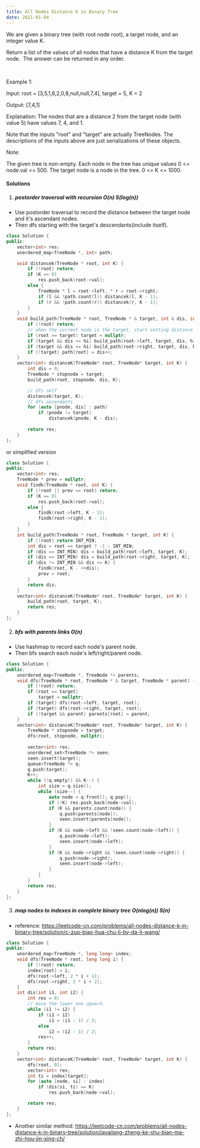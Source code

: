 ```yaml
---
title: All Nodes Distance K in Binary Tree
date: 2021-01-04
---
```

We are given a binary tree (with root node root), a target node, and an integer value K.

Return a list of the values of all nodes that have a distance K from the target node.  The answer can be returned in any order.

 

Example 1:

Input: root = [3,5,1,6,2,0,8,null,null,7,4], target = 5, K = 2

Output: [7,4,1]

Explanation: 
The nodes that are a distance 2 from the target node (with value 5)
have values 7, 4, and 1.



Note that the inputs "root" and "target" are actually TreeNodes.
The descriptions of the inputs above are just serializations of these objects.
 

Note:

The given tree is non-empty.
Each node in the tree has unique values 0 <= node.val <= 500.
The target node is a node in the tree.
0 <= K <= 1000.

#### Solutions

1. ##### postorder traversal with recursion O(n) S(log(n))

- Use postorder traversal to record the distance between the target node and it's ascendant nodes.
- Then dfs starting with the target's descendants(include itself).

```cpp
class Solution {
public:
    vector<int> res;
    unordered_map<TreeNode *, int> path;

    void distancek(TreeNode * root, int K) {
        if (!root) return;
        if (K == 0)
            res.push_back(root->val);
        else {
            TreeNode * l = root->left, * r = root->right;
            if (l && !path.count(l)) distancek(l, K - 1);
            if (r && !path.count(r)) distancek(r, K - 1);
        }
    }
    void build_path(TreeNode * root, TreeNode * & target, int & dis, int hi) {
        if (!root) return;
        // when the current node is the target, start setting distance backwards
        if (root == target) target = nullptr;
        if (target && dis <= hi) build_path(root->left, target, dis, hi);
        if (target && dis <= hi) build_path(root->right, target, dis, hi);
        if (!target) path[root] = dis++;
    }
    vector<int> distanceK(TreeNode* root, TreeNode* target, int K) {
        int dis = 0;
        TreeNode * stopnode = target;
        build_path(root, stopnode, dis, K);

        // dfs self
        distancek(target, K);
        // dfs ascendants
        for (auto [pnode, dis] : path)
            if (pnode != target)
                distancek(pnode, K - dis);
    
        return res;
    }
};
```

or simplified version

```cpp
class Solution {
public:
    vector<int> res;
    TreeNode * prev = nullptr;
    void findk(TreeNode * root, int K) {
        if (!root || prev == root) return;
        if (K == 0)
            res.push_back(root->val);
        else {
            findk(root->left, K - 1);
            findk(root->right, K - 1);
        }
    }
    int build_path(TreeNode * root, TreeNode * target, int K) {
        if (!root) return INT_MIN;
        int dis = root == target ? -1 : INT_MIN;
        if (dis == INT_MIN) dis = build_path(root->left, target, K);
        if (dis == INT_MIN) dis = build_path(root->right, target, K);
        if (dis != INT_MIN && dis <= K) {
            findk(root, K - ++dis);
            prev = root;
        }
        return dis;
    }
    vector<int> distanceK(TreeNode* root, TreeNode* target, int K) {
        build_path(root, target, K);
        return res;
    }
};
```

2. ##### bfs with parents links O(n)

- Use hashmap to record each node's parent node.
- Then bfs search each node's left/right/parent node.

```cpp
class Solution {
public:
    unordered_map<TreeNode *, TreeNode *> parents;
    void dfs(TreeNode * root, TreeNode * & target, TreeNode * parent) {
        if (!root) return;
        if (root == target)
            target = nullptr;
        if (target) dfs(root->left, target, root);
        if (target) dfs(root->right, target, root);
        if (!target && parent) parents[root] = parent;
    }
    vector<int> distanceK(TreeNode* root, TreeNode* target, int K) {
        TreeNode * stopnode = target;
        dfs(root, stopnode, nullptr);
        
        vector<int> res;
        unordered_set<TreeNode *> seen;
        seen.insert(target);
        queue<TreeNode *> q;
        q.push(target);
        K++;
        while (!q.empty() && K--) {
            int size = q.size();
            while (size--) {
                auto node = q.front(); q.pop();
                if (!K) res.push_back(node->val);
                if (K && parents.count(node)) {
                    q.push(parents[node]);
                    seen.insert(parents[node]);
                }
                if (K && node->left && !seen.count(node->left)) {
                    q.push(node->left);
                    seen.insert(node->left);
                }
                if (K && node->right && !seen.count(node->right)) {
                    q.push(node->right);
                    seen.insert(node->left);
                }
            }
        }
        return res;
    }
};
```


3. ##### map nodes to indexes in complete binary tree O(nlog(n)) S(n)

- reference: https://leetcode-cn.com/problems/all-nodes-distance-k-in-binary-tree/solution/c-zuo-biao-hua-chu-li-by-da-li-wang/

```cpp
class Solution {
public:
    unordered_map<TreeNode *, long long> index;
    void dfs(TreeNode * root, long long i) {
        if (!root) return;
        index[root] = i;
        dfs(root->left, 2 * i + 1);
        dfs(root->right, 2 * i + 2);
    }
    int dis(int i1, int i2) {
        int res = 0;
        // move the lower one upward.
        while (i1 != i2) {
            if (i1 > i2)
                i1 = (i1 - 1) / 2;
            else
                i2 = (i2 - 1) / 2;
            res++;
        }
        return res;
    }
    vector<int> distanceK(TreeNode* root, TreeNode* target, int K) {
        dfs(root, 0);
        vector<int> res;
        int ti = index[target];
        for (auto [node, si] : index)
            if (dis(si, ti) == K)
                res.push_back(node->val);

        return res;
    }
};
```

- Another similar method: https://leetcode-cn.com/problems/all-nodes-distance-k-in-binary-tree/solution/javajiang-zheng-ke-shu-bian-ma-zhi-hou-jin-xing-ch/